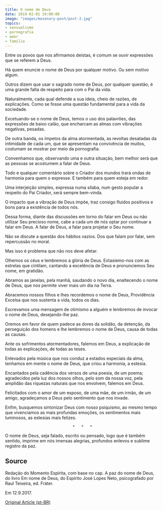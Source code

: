 ```yaml
---
title: O nome de Deus
date: 2019-02-01 19:00:00
image: "images/masonary-post/post-2.jpg"
topics: 
- sensualismo
- pornografia
- amor
- familia
---
```


Entre os povos que nos afirmamos deístas, é comum se ouvir expressões que se
referem a Deus.

Há quem enuncie o nome de Deus por qualquer motivo. Ou sem motivo algum.

Outros dizem que usar o sagrado nome de Deus, por qualquer questão, é uma
grande falta de respeito para com o Pai da vida.

Naturalmente, cada qual defende a sua ideia, cheio de razões, de explicações.
Como se fosse uma questão fundamental para a vida da sociedade.

Excetuando-se o nome de Deus, temos o uso dos palavrões, das expressões de
baixo calão, que encharcam as almas com vibrações negativas, pesadas.

De outra banda, os ímpetos da alma atormentada, as revoltas desatadas da
intimidade de cada um, que se apresentam na convivência de muitos, costumam se
mostrar por meio da 
pornografia.

Convenhamos que, observando uma e outra situação, bem melhor será que as
pessoas se acostumem a falar de Deus.

Todo e qualquer comentário sobre o Criador dos mundos trará ondas de harmonia
para quem o expresse. E também para quem esteja em redor.

Uma interjeição simples, expressa numa sílaba, num gesto popular a respeito do
Pai Criador, será sempre bem-vinda.

O impacto que a vibração de Deus impõe, traz consigo fluidos positivos e bons
para a existência de todos nós.

Dessa forma, diante das discussões em torno do falar em Deus ou não utilizar
Seu precioso nome, cabe a cada um de nós optar por continuar a falar em Deus. A
falar de Deus, a falar para projetar o Seu nome.

Não se discute a questão dos hábitos vazios. Dos que falam por falar, sem
repercussão no moral.

Mas isso é problema que não nos deve afetar.

Olhemos os céus e lembremos a glória de Deus. Extasiemo-nos com as estrelas que
cintilam, cantando a excelência de Deus e pronunciemos Seu nome, em gratidão.

Abramos as janelas, pela manhã, saudando o novo dia, enaltecendo o nome de
Deus, que nos permite viver mais um dia na Terra.

Abracemos nossos filhos e lhes recordemos o nome de Deus, Providência Excelsa
que nos sustenta a vida, todos os dias.

Escrevamos uma mensagem de otimismo a alguém e lembremos de invocar o nome de
Deus, desejando-lhe paz.

Oremos em favor de quem padece as dores da solidão, da detenção, da perseguição
dos homens e lhe lembremos o nome de Deus, causa de todas as causas.

Ante os sofrimentos atormentadores, falemos em Deus, a explicação de todas as
explicações, de todas as teses.

Enlevados pela música que nos conduz a estados especiais da alma, tenhamos em
mente o nome de Deus, que criou a harmonia, a estesia.

Encantados pela cadência dos versos de uma poesia, de um poema; agradecidos
pela luz dos nossos olhos, pelo som da nossa voz, pela amplidão das riquezas
naturais que nos envolvem, falemos em Deus.

Felicitados com o amor de um esposo, de uma mãe, de um irmão, de um amigo,
agradeçamos a Deus pelo sentimento que nos invade.

Enfim, busquemos sintonizar Deus com nosso psiquismo, ao mesmo tempo que
vivenciamos as mais profundas emoções, os sentimentos mais luminosos, as
estesias mais felizes.

                                   *   *   *

O nome de Deus, seja falado, escrito ou pensado, logo que é também sentido,
imprime em nós imensas alegrias, profundos enlevos e sublime registro da paz.

## Source
Redação do Momento Espírita, com base no cap.
A paz do nome de Deus, do livro Em nome de Deus, do
Espírito José Lopes Neto, psicografado por Raul Teixeira,
ed. Fráter.

Em 12.9.2017.

[Original Article (pt-BR)](http://momento.com.br/pt/ler_texto.php?id=5210)
